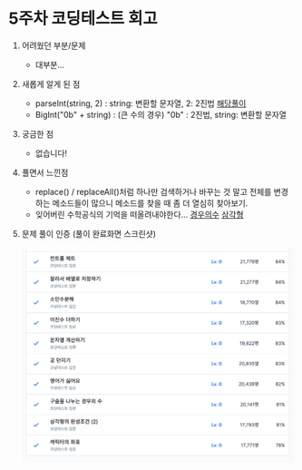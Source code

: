 # 5주차 코딩테스트 회고

1. 어려웠던 부분/문제
    - 대부분...
    

2. 새롭게 알게 된 점
    - parseInt(string, 2) : string: 변환할 문자열, 2: 2진법 [해당풀이](./solution/이진수더하기.js)
    - BigInt("0b" + string) : (큰 수의 경우) "0b" : 2진법, string: 변환할 문자열

3. 궁금한 점
    - 없습니다!

4. 풀면서 느낀점
    - replace() / replaceAll()처럼 하나만 검색하거나 바꾸는 것 말고 전체를 변경하는 메소드들이 많으니 메소드를 찾을 때 좀 더 열심히 찾아보기.
    - 잊어버린 수학공식의 기억을 떠올려내야한다... [경우의수](./solution/구슬을나누는경우의수.js) [삼각형](./solution/삼각형의완성조건.js)

5. 문제 풀이 인증 (풀이 완료화면 스크린샷)
    
    ![5주차 코딩테스트 스크린샷.png](./5week_test_screenshot.png)
